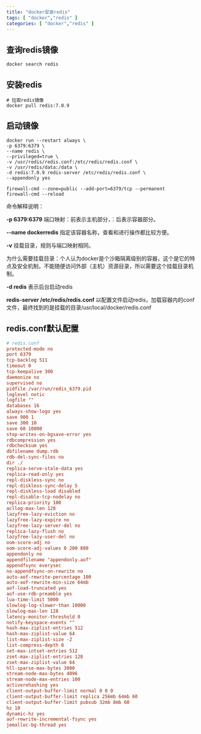 ```yaml
---
title: "docker安装redis"
tags: [ "docker","redis" ]
categories: [ "docker","redis" ]
---
```


## 查询redis镜像

```shell
docker search redis
```

## 安装redis

```shell
# 拉取redis镜像 
docker pull redis:7.0.9
```

## 启动镜像

```shell
docker run --restart always \
-p 6379:6379 \
--name redis \
--privileged=true \
-v /usr/redis/redis.conf:/etc/redis/redis.conf \
-v /usr/redis/data:/data \
-d redis:7.0.9 redis-server /etc/redis/redis.conf \
--appendonly yes

firewall-cmd --zone=public --add-port=6379/tcp --permanent
firewall-cmd --reload
```

命令解释说明：

**-p 6379:6379** 端口映射：前表示主机部分，：后表示容器部分。

**--name dockerredis** 指定该容器名称，查看和进行操作都比较方便。

**-v** 挂载目录，规则与端口映射相同。

为什么需要挂载目录：个人认为docker是个沙箱隔离级别的容器，这个是它的特点及安全机制，不能随便访问外部（主机）资源目录，所以需要这个挂载目录机制。

**-d redis** 表示后台启动redis

**redis-server /etc/redis/redis.conf** 以配置文件启动redis，加载容器内的conf文件，最终找到的是挂载的目录/usr/local/docker/redis.conf

## redis.conf默认配置

```conf
# redis.conf
protected-mode no
port 6379
tcp-backlog 511
timeout 0
tcp-keepalive 300
daemonize no
supervised no
pidfile /var/run/redis_6379.pid
loglevel notic
logfile ""
databases 16
always-show-logo yes
save 900 1
save 300 10
save 60 10000
stop-writes-on-bgsave-error yes
rdbcompression yes
rdbchecksum yes
dbfilename dump.rdb
rdb-del-sync-files no
dir ./
replica-serve-stale-data yes
replica-read-only yes
repl-diskless-sync no
repl-diskless-sync-delay 5
repl-diskless-load disabled
repl-disable-tcp-nodelay no
replica-priority 100
acllog-max-len 128
lazyfree-lazy-eviction no
lazyfree-lazy-expire no
lazyfree-lazy-server-del no
replica-lazy-flush no
lazyfree-lazy-user-del no
oom-score-adj no
oom-score-adj-values 0 200 800
appendonly no
appendfilename "appendonly.aof"
appendfsync everysec
no-appendfsync-on-rewrite no
auto-aof-rewrite-percentage 100
auto-aof-rewrite-min-size 64mb
aof-load-truncated yes
aof-use-rdb-preamble yes
lua-time-limit 5000
slowlog-log-slower-than 10000
slowlog-max-len 128
latency-monitor-threshold 0
notify-keyspace-events ""
hash-max-ziplist-entries 512
hash-max-ziplist-value 64
list-max-ziplist-size -2
list-compress-depth 0
set-max-intset-entries 512
zset-max-ziplist-entries 128
zset-max-ziplist-value 64
hll-sparse-max-bytes 3000
stream-node-max-bytes 4096
stream-node-max-entries 100
activerehashing yes
client-output-buffer-limit normal 0 0 0
client-output-buffer-limit replica 256mb 64mb 60
client-output-buffer-limit pubsub 32mb 8mb 60
hz 10
dynamic-hz yes
aof-rewrite-incremental-fsync yes
jemalloc-bg-thread yes
```